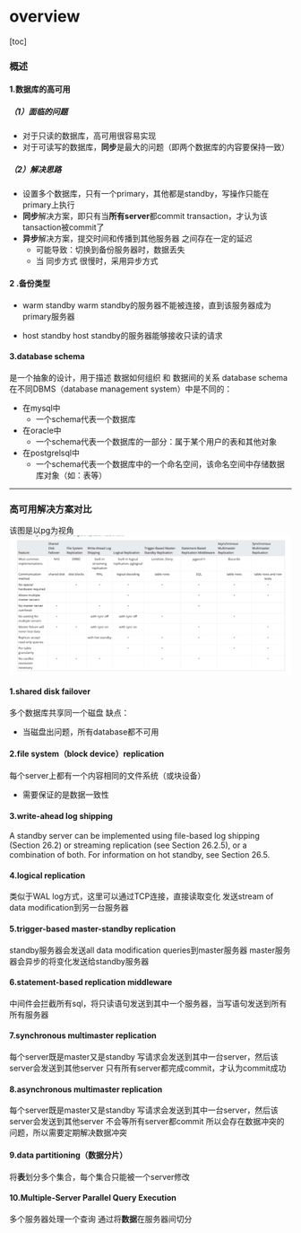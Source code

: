 # overview

[toc]

### 概述

#### 1.数据库的高可用

##### （1）面临的问题
* 对于只读的数据库，高可用很容易实现
* 对于可读写的数据库，**同步**是最大的问题（即两个数据库的内容要保持一致）

##### （2）解决思路
* 设置多个数据库，只有一个primary，其他都是standby，写操作只能在primary上执行
* **同步**解决方案，即只有当**所有server**都commit transaction，才认为该tansaction被commit了
* **异步**解决方案，提交时间和传播到其他服务器 之间存在一定的延迟
  * 可能导致：切换到备份服务器时，数据丢失
  * 当 同步方式 很慢时，采用异步方式

#### 2  .备份类型
* warm standby
warm standby的服务器不能被连接，直到该服务器成为primary服务器

* host standby
host standby的服务器能够接收只读的请求

#### 3.database schema

是一个抽象的设计，用于描述 数据如何组织 和 数据间的关系
database schema在不同DBMS（database management system）中是不同的：
* 在mysql中
  * 一个schema代表一个数据库
* 在oracle中
  * 一个schema代表一个数据库的一部分：属于某个用户的表和其他对象
* 在postgrelsql中
  * 一个schema代表一个数据库中的一个命名空间，该命名空间中存储数据库对象（如：表等）

***

### 高可用解决方案对比

该图是以pg为视角
![](./imgs/pg_01.png)

#### 1.shared disk failover
多个数据库共享同一个磁盘
缺点：
* 当磁盘出问题，所有database都不可用

#### 2.file system（block device）replication
每个server上都有一个内容相同的文件系统（或块设备）
* 需要保证的是数据一致性

#### 3.write-ahead log shipping
A standby server can be implemented using file-based log shipping (Section 26.2) or streaming replication (see Section 26.2.5), or a combination of both. For information on hot standby, see Section 26.5.

#### 4.logical replication
类似于WAL log方式，这里可以通过TCP连接，直接读取变化
发送stream of data modification到另一台服务器

#### 5.trigger-based master-standby replication
standby服务器会发送all data modification queries到master服务器
master服务器会异步的将变化发送给standby服务器

#### 6.statement-based replication middleware
中间件会拦截所有sql，将只读语句发送到其中一个服务器，当写语句发送到所有所有服务器

#### 7.synchronous multimaster replication
每个server既是master又是standby
写请求会发送到其中一台server，然后该server会发送到其他server
只有所有server都完成commit，才认为commit成功

#### 8.asynchronous multimaster replication
每个server既是master又是standby
写请求会发送到其中一台server，然后该server会发送到其他server
不会等所有server都commit
所以会存在数据冲突的问题，所以需要定期解决数据冲突

#### 9.data partitioning（数据分片）
将**表**划分多个集合，每个集合只能被一个server修改

#### 10.Multiple-Server Parallel Query Execution
多个服务器处理一个查询
通过将**数据**在服务器间切分
